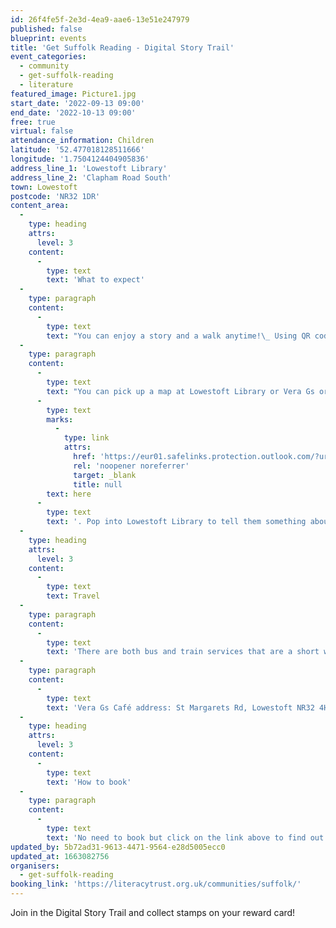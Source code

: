 ```yaml
---
id: 26f4fe5f-2e3d-4ea9-aae6-13e51e247979
published: false
blueprint: events
title: 'Get Suffolk Reading - Digital Story Trail'
event_categories:
  - community
  - get-suffolk-reading
  - literature
featured_image: Picture1.jpg
start_date: '2022-09-13 09:00'
end_date: '2022-10-13 09:00'
free: true
virtual: false
attendance_information: Children
latitude: '52.477018128511666'
longitude: '1.7504124404905836'
address_line_1: 'Lowestoft Library'
address_line_2: 'Clapham Road South'
town: Lowestoft
postcode: 'NR32 1DR'
content_area:
  -
    type: heading
    attrs:
      level: 3
    content:
      -
        type: text
        text: 'What to expect'
  -
    type: paragraph
    content:
      -
        type: text
        text: "You can enjoy a story and a walk anytime!\_ Using QR codes you and your family can enjoy a story together starting at Vera Gs Café and ending up at Lowestoft Library.\_ The stories behind the QR codes will keep changing so do revisit to enjoy more stories.\_"
  -
    type: paragraph
    content:
      -
        type: text
        text: "You can pick up a map at Lowestoft Library or Vera Gs or download it\_"
      -
        type: text
        marks:
          -
            type: link
            attrs:
              href: 'https://eur01.safelinks.protection.outlook.com/?url=https%3A%2F%2Fl.facebook.com%2Fl.php%3Fu%3Dhttp%253A%252F%252Fgetsuffolkreading.org.uk%252F%253Ffbclid%253DIwAR27wVJIHPZe_TNfcwn2P0JrhV2rh7OnJYVWukF6AH8yYFtcuap635UQJQM%26h%3DAT3hHsyl1RK02LBRcYVSbNSGY3QAseEv43318yrEtXlhdInd_8mwJ5RqUE8KXzZ07BF8urtJHJlrmwl0GMKgwh8l95i6Z1JSb_TaSQNNOwGgeu-7nBaPBXgj5UxVHynVdvfq%26__tn__%3D-UK-y-R%26c%255b0%255d%3DAT3Atra_vAxLS7cpmQ7IDQ1aK75hoGFHgZN6C3py3gAxGX7ewcKr-mhlZ7v8KVXldeDpKTTPHT3sdV06GufAP6Q9MCDiUGmQnrN2-sN4ejkzTnES_YQvxpH-6n8j0oXSAS5IUQo3ZZkieMJkj-o-p9R1Mb5DQAycPMl6dPOBPybXxdXFl0Z1a9j7VvaEhgqLz0rRg73FF8slaz-knd4oRlacmPmm14Vq6AO2_gja4Fw&data=05%7C01%7Coliwia.gadziemska%40suffolklibraries.co.uk%7C4c5e1a0b570947df788c08da91a5c04d%7Cba2d8c75b97144788560022993cfef27%7C0%7C0%7C637982438351614619%7CUnknown%7CTWFpbGZsb3d8eyJWIjoiMC4wLjAwMDAiLCJQIjoiV2luMzIiLCJBTiI6Ik1haWwiLCJXVCI6Mn0%3D%7C3000%7C%7C%7C&sdata=xy39MVsZbVddIN2AxFel5tbd1XO8CHu5h86j3hAggeE%3D&reserved=0'
              rel: 'noopener noreferrer'
              target: _blank
              title: null
        text: here
      -
        type: text
        text: '. Pop into Lowestoft Library to tell them something about the story you enjoyed to get a stamp on your Get Suffolk Reading reward card!'
  -
    type: heading
    attrs:
      level: 3
    content:
      -
        type: text
        text: Travel
  -
    type: paragraph
    content:
      -
        type: text
        text: 'There are both bus and train services that are a short walking distance to Lowestoft Library. The nearest car park is Clapham Road Car Park. '
  -
    type: paragraph
    content:
      -
        type: text
        text: 'Vera Gs Café address: St Margarets Rd, Lowestoft NR32 4HW'
  -
    type: heading
    attrs:
      level: 3
    content:
      -
        type: text
        text: 'How to book'
  -
    type: paragraph
    content:
      -
        type: text
        text: 'No need to book but click on the link above to find out more about the trial or download a map. '
updated_by: 5b72ad31-9613-4471-9564-e28d5005ecc0
updated_at: 1663082756
organisers:
  - get-suffolk-reading
booking_link: 'https://literacytrust.org.uk/communities/suffolk/'
---
```

Join in the Digital Story Trail and collect stamps on your reward card!